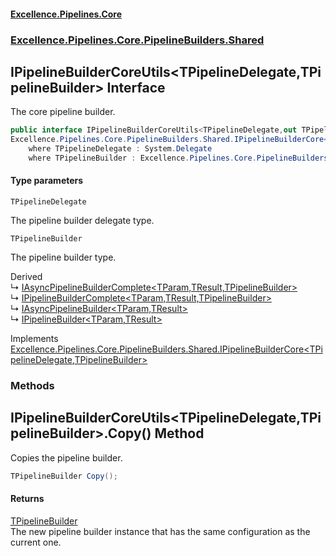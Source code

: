 #### [Excellence.Pipelines.Core](Excellence.Pipelines.md 'Excellence.Pipelines')
### [Excellence.Pipelines.Core.PipelineBuilders.Shared](Excellence.Pipelines.md#Excellence.Pipelines.Core.PipelineBuilders.Shared 'Excellence.Pipelines.Core.PipelineBuilders.Shared')

## IPipelineBuilderCoreUtils<TPipelineDelegate,TPipelineBuilder> Interface

The core pipeline builder.

```csharp
public interface IPipelineBuilderCoreUtils<TPipelineDelegate,out TPipelineBuilder> :
Excellence.Pipelines.Core.PipelineBuilders.Shared.IPipelineBuilderCore<TPipelineDelegate, TPipelineBuilder>
    where TPipelineDelegate : System.Delegate
    where TPipelineBuilder : Excellence.Pipelines.Core.PipelineBuilders.Shared.IPipelineBuilderCoreUtils<TPipelineDelegate, TPipelineBuilder>
```
#### Type parameters

<a name='Excellence.Pipelines.Core.PipelineBuilders.Shared.IPipelineBuilderCoreUtils_TPipelineDelegate,TPipelineBuilder_.TPipelineDelegate'></a>

`TPipelineDelegate`

The pipeline builder delegate type.

<a name='Excellence.Pipelines.Core.PipelineBuilders.Shared.IPipelineBuilderCoreUtils_TPipelineDelegate,TPipelineBuilder_.TPipelineBuilder'></a>

`TPipelineBuilder`

The pipeline builder type.

Derived  
&#8627; [IAsyncPipelineBuilderComplete&lt;TParam,TResult,TPipelineBuilder&gt;](IAsyncPipelineBuilderComplete_TParam,TResult,TPipelineBuilder_.md 'Excellence.Pipelines.Core.PipelineBuilders.Async.IAsyncPipelineBuilderComplete<TParam,TResult,TPipelineBuilder>')  
&#8627; [IPipelineBuilderComplete&lt;TParam,TResult,TPipelineBuilder&gt;](IPipelineBuilderComplete_TParam,TResult,TPipelineBuilder_.md 'Excellence.Pipelines.Core.PipelineBuilders.Default.IPipelineBuilderComplete<TParam,TResult,TPipelineBuilder>')  
&#8627; [IAsyncPipelineBuilder&lt;TParam,TResult&gt;](IAsyncPipelineBuilder_TParam,TResult_.md 'Excellence.Pipelines.Core.PipelineBuilders.IAsyncPipelineBuilder<TParam,TResult>')  
&#8627; [IPipelineBuilder&lt;TParam,TResult&gt;](IPipelineBuilder_TParam,TResult_.md 'Excellence.Pipelines.Core.PipelineBuilders.IPipelineBuilder<TParam,TResult>')

Implements [Excellence.Pipelines.Core.PipelineBuilders.Shared.IPipelineBuilderCore&lt;](IPipelineBuilderCore_TPipelineDelegate,TPipelineBuilder_.md 'Excellence.Pipelines.Core.PipelineBuilders.Shared.IPipelineBuilderCore<TPipelineDelegate,TPipelineBuilder>')[TPipelineDelegate](IPipelineBuilderCoreUtils_TPipelineDelegate,TPipelineBuilder_.md#Excellence.Pipelines.Core.PipelineBuilders.Shared.IPipelineBuilderCoreUtils_TPipelineDelegate,TPipelineBuilder_.TPipelineDelegate 'Excellence.Pipelines.Core.PipelineBuilders.Shared.IPipelineBuilderCoreUtils<TPipelineDelegate,TPipelineBuilder>.TPipelineDelegate')[,](IPipelineBuilderCore_TPipelineDelegate,TPipelineBuilder_.md 'Excellence.Pipelines.Core.PipelineBuilders.Shared.IPipelineBuilderCore<TPipelineDelegate,TPipelineBuilder>')[TPipelineBuilder](IPipelineBuilderCoreUtils_TPipelineDelegate,TPipelineBuilder_.md#Excellence.Pipelines.Core.PipelineBuilders.Shared.IPipelineBuilderCoreUtils_TPipelineDelegate,TPipelineBuilder_.TPipelineBuilder 'Excellence.Pipelines.Core.PipelineBuilders.Shared.IPipelineBuilderCoreUtils<TPipelineDelegate,TPipelineBuilder>.TPipelineBuilder')[&gt;](IPipelineBuilderCore_TPipelineDelegate,TPipelineBuilder_.md 'Excellence.Pipelines.Core.PipelineBuilders.Shared.IPipelineBuilderCore<TPipelineDelegate,TPipelineBuilder>')
### Methods

<a name='Excellence.Pipelines.Core.PipelineBuilders.Shared.IPipelineBuilderCoreUtils_TPipelineDelegate,TPipelineBuilder_.Copy()'></a>

## IPipelineBuilderCoreUtils<TPipelineDelegate,TPipelineBuilder>.Copy() Method

Copies the pipeline builder.

```csharp
TPipelineBuilder Copy();
```

#### Returns
[TPipelineBuilder](IPipelineBuilderCoreUtils_TPipelineDelegate,TPipelineBuilder_.md#Excellence.Pipelines.Core.PipelineBuilders.Shared.IPipelineBuilderCoreUtils_TPipelineDelegate,TPipelineBuilder_.TPipelineBuilder 'Excellence.Pipelines.Core.PipelineBuilders.Shared.IPipelineBuilderCoreUtils<TPipelineDelegate,TPipelineBuilder>.TPipelineBuilder')  
The new pipeline builder instance that has the same configuration as the current one.